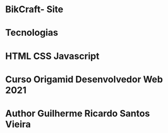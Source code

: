 # BikCraft- Site
# Tecnologias
# HTML CSS Javascript
# Curso Origamid Desenvolvedor Web 2021
# Author Guilherme Ricardo Santos Vieira